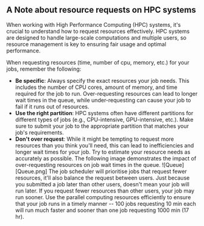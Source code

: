 ## A Note about resource requests on HPC systems

When working with High Performance Computing (HPC) systems, it's crucial to understand how to request resources effectively. HPC systems are designed to handle large-scale computations and multiple users, so resource management is key to ensuring fair usage and optimal performance.

When requesting resources (time, number of cpu, memory, etc.) for your jobs, remember the following:
- **Be specific**: Always specify the exact resources your job needs. This includes the number of CPU cores, amount of memory, and time required for the job to run. Over-requesting resources can lead to longer wait times in the queue, while under-requesting can cause your job to fail if it runs out of resources.
- **Use the right partition**: HPC systems often have different partitions for different types of jobs (e.g., CPU-intensive, GPU-intensive, etc.). Make sure to submit your job to the appropriate partition that matches your job's requirements.
- **Don't over request**: While it might be tempting to request more resources than you think you'll need, this can lead to inefficiencies and longer wait times for your job. Try to estimate your resource needs as accurately as possible. The following image demonstrates the impact of over-requesting resources on job wait times in the queue.
![Queue][Queue.png]
The job scheduler will prioritise jobs that request fewer resources, it'll also balance the request between users. Just because you submitted a job later than other users, doesn't mean your job will run later. If you request fewer resources than other users, your job may run sooner. Use the parallel computing resources efficiently to ensure that your job runs in a timely manner -- 100 jobs requesting 10 min each will run much faster and sooner than one job requesting 1000 min (17 hr).


